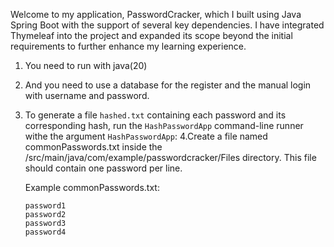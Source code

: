 Welcome to my application, PasswordCracker, which I built using Java Spring Boot with the support of several key dependencies. I have integrated Thymeleaf into the project and expanded its scope beyond the initial requirements to further enhance my learning experience.

1. You need to run with java(20)
2. And you need to use a database for the register and the manual login with username and password.
3. To generate a file `hashed.txt` containing each password and its corresponding hash, run the `HashPasswordApp` command-line runner withe the argument `HashPasswordApp`:
4.Create a file named commonPasswords.txt inside the /src/main/java/com/example/passwordcracker/Files directory. This file should contain one password per line.

   
  
   Example commonPasswords.txt:

   ```
   password1
   password2
   password3
   password4
   ```
